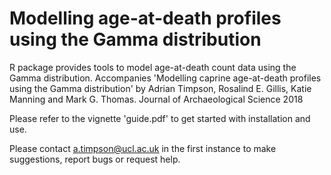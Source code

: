 
# Modelling age-at-death profiles using the Gamma distribution

R package provides tools to model age-at-death count data using the Gamma distribution.  Accompanies 'Modelling caprine age-at-death profiles using the Gamma distribution' by Adrian Timpson, Rosalind E. Gillis, Katie Manning and Mark G. Thomas. Journal of Archaeological Science 2018

Please refer to the vignette 'guide.pdf' to get started with installation and use.

Please contact a.timpson@ucl.ac.uk  in the first instance to make suggestions, report bugs or request help.

